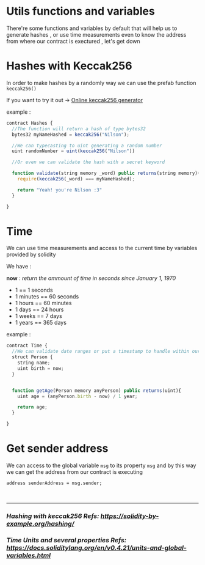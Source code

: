 # Utils functions and variables

There're some functions and variables by default that will help us to generate hashes , or use time measurements even to know the address from where our contract is exectured , let's get down

# Hashes with Keccak256

In order to make hashes by a randomly way we can use the prefab function `keccak256()`

If you want to try it out -> [Online keccak256 generator](https://emn178.github.io/online-tools/keccak_256.html)

example :

```javascript
contract Hashes {
  //The function will return a hash of type bytes32
  bytes32 myNameHashed = keccak256("Nilson");

  //We can typecasting to uint generating a random number
  uint randomNumber = uint(keccak256("Nilson"))

  //Or even we can validate the hash with a secret keyword

  function validate(string memory _word) public returns(string memory){
    require(keccak256(_word) === myNameHashed);

    return "Yeah! you're Nilson :3"
  }

}
```

# Time

We can use time measurements and access to the current time by variables provided by solidity

We have :

**now** : _return the ammount of time in seconds since January 1, 1970_

- 1 == 1 seconds
- 1 minutes == 60 seconds
- 1 hours == 60 minutes
- 1 days == 24 hours
- 1 weeks == 7 days
- 1 years == 365 days

example :

```javascript
contract Time {
  //We can validate date ranges or put a timestamp to handle within our contracts
  struct Person {
    string name;
    uint birth = now;
  }


  function getAge(Person memory anyPerson) public returns(uint){
    uint age = (anyPerson.birth - now) / 1 year;

    return age;
  }

}
```

# Get sender address

We can access to the global variable `msg` to its property `msg` and by this way we can get the address from our contract is executing

```
address senderAddress = msg.sender;
```

<br>

<hr>

### _Hashing with keccak256 Refs: https://solidity-by-example.org/hashing/_

### _Time Units and several properties Refs: https://docs.soliditylang.org/en/v0.4.21/units-and-global-variables.html_
